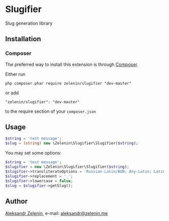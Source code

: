# Slugifier

Slug generation library

## Installation

### Composer

The preferred way to install this extension is through [Composer](http://getcomposer.org/).

Either run

```
php composer.phar require zelenin/slugifier "dev-master"
```

or add

```
"zelenin/slugifier": "dev-master"
```

to the require section of your ```composer.json```

## Usage

```php
$string = 'test message';
$slug = (string) new \Zelenin\Slugifier\Slugifier($string);
```

You may set some options:

```php
$string = 'test message';
$slugifier = new \Zelenin\Slugifier\Slugifier($string);
$slugifier->transliterateOptions = 'Russian-Latin/BGN; Any-Latin; Latin-ASCII; NFD; [:Nonspacing Mark:] Remove; NFKC; [:Punctuation:] Remove;';
$slugifier->replacement = '_';
$slugifier->lowercase = false;
$slug = $slugifier->getSlug();
```

## Author

[Aleksandr Zelenin](https://github.com/zelenin/), e-mail: [aleksandr@zelenin.me](mailto:aleksandr@zelenin.me)
